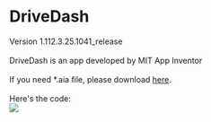 <h1>DriveDash</h1>
Version 1.112.3.25.1041_release<br><br>
DriveDash is an app developed by MIT App Inventor
<br><br>
If you need *.aia file, please download <a href="https://github.com/iambjlu/DriveDash/blob/main/1.112.3.25.1041_release/DriveDash.aia">here</a>.
<br><br>
Here's the code:<br>
<a href="https://github.com/iambjlu/DriveDash/blob/main/1.112.3.25.1041_release/blocks.png?raw=true">
  <img src="https://github.com/iambjlu/DriveDash/blob/main/1.112.3.25.1041_release/blocks.png?raw=true"/>
</a>
